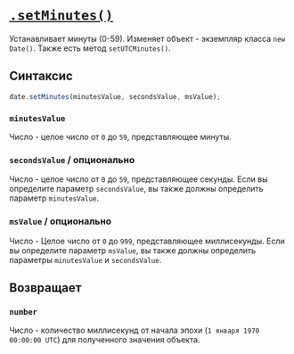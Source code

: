 # [`.setMinutes()`](../index.md)

Устанавливает минуты (0-59). Изменяет объект - экземпляр класса `new Date()`. Также есть метод `setUTCMinutes()`.

## Синтаксис

```js
date.setMinutes(minutesValue, secondsValue, msValue);
```

### `minutesValue`

Число - целое число от `0` до `59`, представляющее минуты.

### `secondsValue` / опционально

Число - целое число от `0` до `59`, представляющее секунды.
Если вы определите параметр `secondsValue`, вы также должны определить параметр `minutesValue`.

### `msValue` / опционально

Число - Целое число от `0` до `999`, представляющее миллисекунды.
Если вы определите параметр `msValue`, вы также должны определить параметры `minutesValue` и `secondsValue`.

## Возвращает

### `number`

Число - количество миллисекунд от начала эпохи (`1 января 1970 00:00:00 UTC`) для полученного значения объекта.
